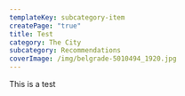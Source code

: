 ```yaml
---
templateKey: subcategory-item
createPage: "true"
title: Test
category: The City
subcategory: Recommendations
coverImage: /img/belgrade-5010494_1920.jpg
---
```

This is a test